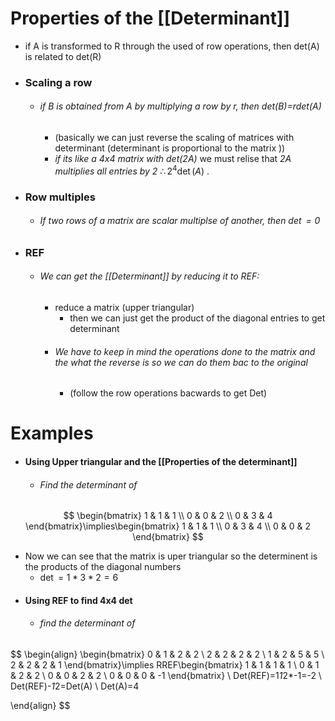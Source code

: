 # Properties of the [[Determinant]]
- if A is transformed to R through the used of row operations, then det(A) is related to det(R)
- ### Scaling a row
	- ###### if B is obtained from A by multiplying a row by r, then det(B)=rdet(A)
		- (basically we can just reverse the scaling of matrices with determinant (determinant is proportional to the matrix ))
		- *if its like a 4x4 matrix with det(2A)* we must relise that *2A multiplies all entries by 2* $\therefore 2^{4}\det(A)$ .
- ### Row multiples
	- ###### If two rows of a matrix are *scalar multiplse* of another, then $\det=0$
- ### REF
	- ###### We can get the [[Determinant]] by reducing it to REF:
		- reduce a matrix (upper triangular)
			- then we can just get the product of the diagonal entries to get determinant
		- ###### We have to keep in mind the operations done to the matrix and the what the reverse is so we can do them bac to the original
			- (follow the row operations bacwards to get Det)


# Examples
- #### Using Upper triangular and the [[Properties of the determinant]]
	- ###### Find the determinant of 
$$
\begin{bmatrix}
1 & 1 & 1 \\
0 & 0 & 2 \\
0 & 3 & 4
\end{bmatrix}\implies\begin{bmatrix}
1 & 1 & 1 \\
0 & 3 & 4 \\
0 & 0 & 2
\end{bmatrix}
$$
- Now we can see that the matrix is uper triangular so the determinent is the products of the diagonal numbers 
	- $\det=1*3*2=6$
- #### Using REF to find 4x4 det
	- ###### find the determinant of
$$
\begin{align}
\begin{bmatrix}
0 & 1 & 2 & 2 \\
2 & 2 & 2 & 2 \\
1 & 2 & 5 & 5 \\
2 & 2 & 2 & 1
\end{bmatrix}\implies RREF\begin{bmatrix}
1 & 1 & 1 & 1 \\
0 & 1 & 2 & 2 \\
0 & 0 & 2 & 2 \\
0 & 0 & 0 & -1
\end{bmatrix} \\
Det(REF)=1*1*2*-1=-2 \\
Det(REF)*-1*2=Det(A) \\
Det(A)=4


\end{align}
$$
